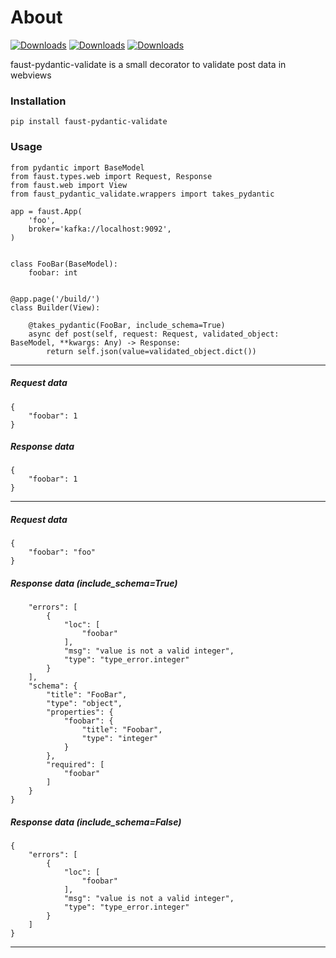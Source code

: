 # About

[![Downloads](https://pepy.tech/badge/faust-pydantic-validate)](https://pepy.tech/project/faust-pydantic-validate) [![Downloads](https://pepy.tech/badge/faust-pydantic-validate/month)](https://pepy.tech/project/faust-pydantic-validate/month)  [![Downloads](https://pepy.tech/badge/faust-pydantic-validate/week)](https://pepy.tech/project/faust-pydantic-validate/week)

faust-pydantic-validate is a small decorator to validate post data in webviews

### Installation

```
pip install faust-pydantic-validate
```

### Usage


```
from pydantic import BaseModel
from faust.types.web import Request, Response
from faust.web import View
from faust_pydantic_validate.wrappers import takes_pydantic

app = faust.App(
    'foo',
    broker='kafka://localhost:9092',
)


class FooBar(BaseModel):
    foobar: int


@app.page('/build/')
class Builder(View):

    @takes_pydantic(FooBar, include_schema=True)
    async def post(self, request: Request, validated_object: BaseModel, **kwargs: Any) -> Response:
        return self.json(value=validated_object.dict())

```
---
##### Request data
```
{
    "foobar": 1
}
```
##### Response data
```
{
    "foobar": 1
}
```
-----
##### Request data
```
{
    "foobar": "foo"
}
```
##### Response data (include_schema=True)
```{
    "errors": [
        {
            "loc": [
                "foobar"
            ],
            "msg": "value is not a valid integer",
            "type": "type_error.integer"
        }
    ],
    "schema": {
        "title": "FooBar",
        "type": "object",
        "properties": {
            "foobar": {
                "title": "Foobar",
                "type": "integer"
            }
        },
        "required": [
            "foobar"
        ]
    }
}
```

##### Response data (include_schema=False)
```
{
    "errors": [
        {
            "loc": [
                "foobar"
            ],
            "msg": "value is not a valid integer",
            "type": "type_error.integer"
        }
    ]
}
```
---
